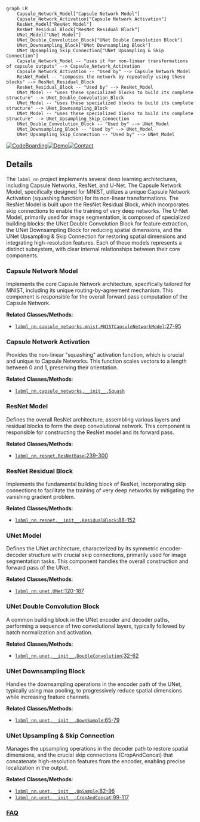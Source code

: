 ```mermaid
graph LR
    Capsule_Network_Model["Capsule Network Model"]
    Capsule_Network_Activation["Capsule Network Activation"]
    ResNet_Model["ResNet Model"]
    ResNet_Residual_Block["ResNet Residual Block"]
    UNet_Model["UNet Model"]
    UNet_Double_Convolution_Block["UNet Double Convolution Block"]
    UNet_Downsampling_Block["UNet Downsampling Block"]
    UNet_Upsampling_Skip_Connection["UNet Upsampling & Skip Connection"]
    Capsule_Network_Model -- "uses it for non-linear transformations of capsule outputs" --> Capsule_Network_Activation
    Capsule_Network_Activation -- "Used by" --> Capsule_Network_Model
    ResNet_Model -- "composes the network by repeatedly using these blocks" --> ResNet_Residual_Block
    ResNet_Residual_Block -- "Used by" --> ResNet_Model
    UNet_Model -- "uses these specialized blocks to build its complete structure" --> UNet_Double_Convolution_Block
    UNet_Model -- "uses these specialized blocks to build its complete structure" --> UNet_Downsampling_Block
    UNet_Model -- "uses these specialized blocks to build its complete structure" --> UNet_Upsampling_Skip_Connection
    UNet_Double_Convolution_Block -- "Used by" --> UNet_Model
    UNet_Downsampling_Block -- "Used by" --> UNet_Model
    UNet_Upsampling_Skip_Connection -- "Used by" --> UNet_Model
```

[![CodeBoarding](https://img.shields.io/badge/Generated%20by-CodeBoarding-9cf?style=flat-square)](https://github.com/CodeBoarding/GeneratedOnBoardings)[![Demo](https://img.shields.io/badge/Try%20our-Demo-blue?style=flat-square)](https://www.codeboarding.org/demo)[![Contact](https://img.shields.io/badge/Contact%20us%20-%20contact@codeboarding.org-lightgrey?style=flat-square)](mailto:contact@codeboarding.org)

## Details

The `labml_nn` project implements several deep learning architectures, including Capsule Networks, ResNet, and U-Net. The Capsule Network Model, specifically designed for MNIST, utilizes a unique Capsule Network Activation (squashing function) for its non-linear transformations. The ResNet Model is built upon the ResNet Residual Block, which incorporates skip connections to enable the training of very deep networks. The U-Net Model, primarily used for image segmentation, is composed of specialized building blocks: the UNet Double Convolution Block for feature extraction, the UNet Downsampling Block for reducing spatial dimensions, and the UNet Upsampling & Skip Connection for restoring spatial dimensions and integrating high-resolution features. Each of these models represents a distinct subsystem, with clear internal relationships between their core components.

### Capsule Network Model
Implements the core Capsule Network architecture, specifically tailored for MNIST, including its unique routing-by-agreement mechanism. This component is responsible for the overall forward pass computation of the Capsule Network.


**Related Classes/Methods**:

- <a href="https://github.com/labmlai/annotated_deep_learning_paper_implementations/blob/master/labml_nn/capsule_networks/mnist.py#L27-L95" target="_blank" rel="noopener noreferrer">`labml_nn.capsule_networks.mnist.MNISTCapsuleNetworkModel`:27-95</a>


### Capsule Network Activation
Provides the non-linear "squashing" activation function, which is crucial and unique to Capsule Networks. This function scales vectors to a length between 0 and 1, preserving their orientation.


**Related Classes/Methods**:

- <a href="https://github.com/labmlai/annotated_deep_learning_paper_implementations/blob/master/labml_nn/capsule_networks/__init__.py" target="_blank" rel="noopener noreferrer">`labml_nn.capsule_networks.__init__.Squash`</a>


### ResNet Model
Defines the overall ResNet architecture, assembling various layers and residual blocks to form the deep convolutional network. This component is responsible for constructing the ResNet model and its forward pass.


**Related Classes/Methods**:

- <a href="https://github.com/labmlai/annotated_deep_learning_paper_implementations/blob/master/labml_nn/resnet/__init__.py#L239-L300" target="_blank" rel="noopener noreferrer">`labml_nn.resnet.ResNetBase`:239-300</a>


### ResNet Residual Block
Implements the fundamental building block of ResNet, incorporating skip connections to facilitate the training of very deep networks by mitigating the vanishing gradient problem.


**Related Classes/Methods**:

- <a href="https://github.com/labmlai/annotated_deep_learning_paper_implementations/blob/master/labml_nn/resnet/__init__.py#L88-L152" target="_blank" rel="noopener noreferrer">`labml_nn.resnet.__init__.ResidualBlock`:88-152</a>


### UNet Model
Defines the UNet architecture, characterized by its symmetric encoder-decoder structure with crucial skip connections, primarily used for image segmentation tasks. This component handles the overall construction and forward pass of the UNet.


**Related Classes/Methods**:

- <a href="https://github.com/labmlai/annotated_deep_learning_paper_implementations/blob/master/labml_nn/unet/__init__.py#L120-L187" target="_blank" rel="noopener noreferrer">`labml_nn.unet.UNet`:120-187</a>


### UNet Double Convolution Block
A common building block in the UNet encoder and decoder paths, performing a sequence of two convolutional layers, typically followed by batch normalization and activation.


**Related Classes/Methods**:

- <a href="https://github.com/labmlai/annotated_deep_learning_paper_implementations/blob/master/labml_nn/unet/__init__.py#L32-L62" target="_blank" rel="noopener noreferrer">`labml_nn.unet.__init__.DoubleConvolution`:32-62</a>


### UNet Downsampling Block
Handles the downsampling operations in the encoder path of the UNet, typically using max pooling, to progressively reduce spatial dimensions while increasing feature channels.


**Related Classes/Methods**:

- <a href="https://github.com/labmlai/annotated_deep_learning_paper_implementations/blob/master/labml_nn/unet/__init__.py#L65-L79" target="_blank" rel="noopener noreferrer">`labml_nn.unet.__init__.DownSample`:65-79</a>


### UNet Upsampling & Skip Connection
Manages the upsampling operations in the decoder path to restore spatial dimensions, and the crucial skip connections (CropAndConcat) that concatenate high-resolution features from the encoder, enabling precise localization in the output.


**Related Classes/Methods**:

- <a href="https://github.com/labmlai/annotated_deep_learning_paper_implementations/blob/master/labml_nn/unet/__init__.py#L82-L96" target="_blank" rel="noopener noreferrer">`labml_nn.unet.__init__.UpSample`:82-96</a>
- <a href="https://github.com/labmlai/annotated_deep_learning_paper_implementations/blob/master/labml_nn/unet/__init__.py#L99-L117" target="_blank" rel="noopener noreferrer">`labml_nn.unet.__init__.CropAndConcat`:99-117</a>




### [FAQ](https://github.com/CodeBoarding/GeneratedOnBoardings/tree/main?tab=readme-ov-file#faq)
